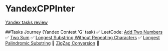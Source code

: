 # YandexCPPInter

[Yandex tasks review](https://habr.com/ru/companies/yandex/articles/340784/)

##Tasks
Journey (Yandex Contest 'G' task) ✅
LeetCode:
[Add Two Numbers](https://leetcode.com/problems/add-two-numbers/) ✅
[Two Sum](https://leetcode.com/problems/two-sum/) ✅
[Longest Substring Without Repeating Characters](https://leetcode.com/problems/longest-substring-without-repeating-characters/) ✅
[Longest Palindromic Substring](https://leetcode.com/problems/longest-palindromic-substring/) 👀
[ZigZag Conversion](https://leetcode.com/problems/zigzag-conversion/) 👀
